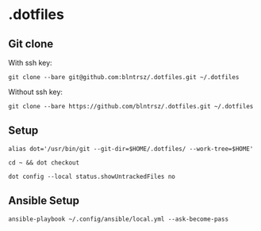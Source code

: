 # .dotfiles

## Git clone

With ssh key:
```
git clone --bare git@github.com:blntrsz/.dotfiles.git ~/.dotfiles
```
Without ssh key:
```
git clone --bare https://github.com/blntrsz/.dotfiles.git ~/.dotfiles
```

## Setup

```
alias dot='/usr/bin/git --git-dir=$HOME/.dotfiles/ --work-tree=$HOME'
```
```
cd ~ && dot checkout
```
```
dot config --local status.showUntrackedFiles no
```

## Ansible Setup

```
ansible-playbook ~/.config/ansible/local.yml --ask-become-pass
```
